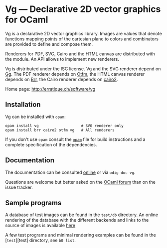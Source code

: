 Vg — Declarative 2D vector graphics for OCaml
=============================================

Vg is a declarative 2D vector graphics library. Images are values that
denote functions mapping points of the cartesian plane to colors and
combinators are provided to define and compose them.

Renderers for PDF, SVG, Cairo and the HTML canvas are distributed with the
module. An API allows to implement new renderers.

Vg is distributed under the ISC license. Vg and the SVG renderer
depend on [Gg]. The PDF renderer depends on [Otfm], the HTML canvas
renderer depends on [Brr], the Cairo renderer depends on [cairo2].
     
[Gg]: http://erratique.ch/software/gg
[Otfm]: http://erratique.ch/software/otfm
[Brr]: http://erratique.ch/software/brr
[cairo2]: https://github.com/Chris00/ocaml-cairo

Home page: http://erratique.ch/software/vg  

## Installation

Vg can be installed with `opam`:

    opam install vg                   # SVG renderer only
    opam install brr cairo2 otfm vg   # All renderers
    
If you don't use `opam` consult the [`opam`](opam) file for
build instructions and a complete specification of the dependencies.

## Documentation

The documentation can be consulted [online] or via `odig doc vg`.

Questions are welcome but better asked on the [OCaml forum] than on
the issue tracker.

[online]: http://erratique.ch/software/vg/doc/
[OCaml forum]: https://discuss.ocaml.org/

## Sample programs

A database of test images can be found in the `test/db` directory.  An
online rendering of the database with the different backends and links
to the source of images is available [here][online-db]

A few test programs and minimal rendering examples can be found in
the [`test`][test] directory, see `b0 list`.

[online-db]: http://erratique.ch/software/vg/demos/db_viewer.html
